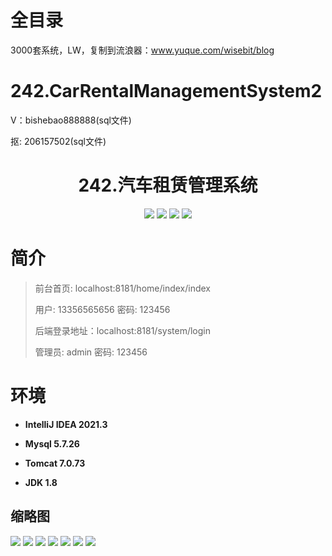 # 全目录

3000套系统，LW，复制到流浪器：www.yuque.com/wisebit/blog

# 242.CarRentalManagementSystem2

<p>V：bishebao888888(sql文件)</p>
<p>抠: 206157502(sql文件)</p>

<p><h1 align="center">242.汽车租赁管理系统</h1></p>


<p align="center">
	<img src="https://img.shields.io/badge/jdk-1.8-orange.svg"/>
    <img src="https://img.shields.io/badge/springboot-5.x-lightgrey.svg"/>
    <img src="https://img.shields.io/badge/html-3.x-blue.svg"/>
    <img src="https://img.shields.io/badge/mybatis-5.x-yellow.svg"/>
</p>

# 简介
>
> 
> 
> 前台首页: localhost:8181/home/index/index
> 
> 用户: 13356565656 密码: 123456
>
> 后端登录地址：localhost:8181/system/login
>
> 管理员: admin   密码: 123456
>

# 环境

- <b>IntelliJ IDEA 2021.3</b>

- <b>Mysql 5.7.26</b>

- <b>Tomcat 7.0.73</b>

- <b>JDK 1.8</b>




## 缩略图

![](https://bitwise.oss-cn-heyuan.aliyuncs.com/2024/9/10/73e64c36-eb8f-422c-b2a2-4cf791562faf.png)
![](https://bitwise.oss-cn-heyuan.aliyuncs.com/2024/9/10/0934150a-2ae8-4d0f-968d-c946cd5fa9c2.png)
![](https://bitwise.oss-cn-heyuan.aliyuncs.com/2024/9/10/37ec4b24-4a8c-4bac-92e1-c522579c9c53.png)
![](https://bitwise.oss-cn-heyuan.aliyuncs.com/2024/9/10/b637393e-ecf4-4199-a4f4-8f3737a8ddd1.png)
![](https://bitwise.oss-cn-heyuan.aliyuncs.com/2024/9/10/e5a1cc9e-3ef5-4129-9db1-fb7a4eb8103d.png)
![](https://bitwise.oss-cn-heyuan.aliyuncs.com/2024/9/10/342b9eb6-94e8-4dff-910d-12c34ab2530f.png)
![](https://bitwise.oss-cn-heyuan.aliyuncs.com/2024/9/10/36d88938-729c-462f-a3bc-c71afc21ff6c.png)






